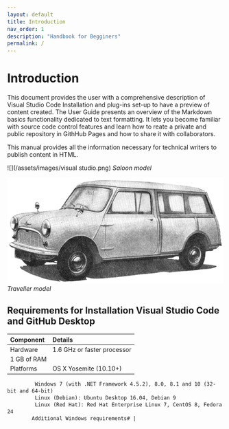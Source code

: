 ```yaml
---
layout: default
title: Introduction
nav_order: 1
description: "Handbook for Begginers"
permalink: /
---
```



# Introduction

This document provides the user with a comprehensive description of Visual Studio Code Installation and plug-ins set-up to have a preview of content created. The User Guide presents an overview of the Markdown basics functionality dedicated to text formatting.
It lets you become familiar with source code control features and learn how to reate a private and public repository in GithHub Pages and how to share it with collaborators.

This manual provides all the information necessary for technical writers to publish content in HTML.

![](/assets/images/visual studio.png)
*Saloon model*

![Traveller model](/assets/images/Traveller.png)  
*Traveller model*

## Requirements for Installation Visual Studio Code and GitHub Desktop

| Component | Details |
|:----------|:-----------------|
| Hardware | 1.6 GHz or faster processor
             1 GB of RAM |
| Platforms| OS X Yosemite (10.10+)
             Windows 7 (with .NET Framework 4.5.2), 8.0, 8.1 and 10 (32-bit and 64-bit)
             Linux (Debian): Ubuntu Desktop 16.04, Debian 9
             Linux (Red Hat): Red Hat Enterprise Linux 7, CentOS 8, Fedora 24
            Additional Windows requirements# |

